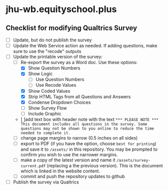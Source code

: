 # jhu-wb.equityschool.plus


## Checklist for modifying Qualtrics Survey

- [ ] Update, but do not publish the survey
- [ ] Update the Web Service action as needed. If adding questions, make sure to use the "recode" outputs
- [ ] Update the printable version of the survey:
  - [ ] Re-export the survey as a Word doc. Use these options:
    - [x] Show Question Numbers
    - [x] Show Logic
      - [ ] Use Question Numbers
      - [ ] Use Recode Values
    - [x] Show Coded Values
    - [x] Strip HTML Tags from all Questions and Answers
    - [x] Condense Dropdown Choices
    - [ ] Show Survey Flow
    - [ ] Include Graphic
  - [ ]add text box with header note with the text `*** PLEASE NOTE *** This document includes all questions in the survey. Some questions may not be shown to you online to reduce the time needed to complete it. `
  - [ ] change page margins to narrow (0.5 inches on all sides)
  - [ ] export to PDF (if you have the option, choose `best for printing`) and save it to `/assets/` in this repository. You may be prompted to confirm you wish to use the narrower margins.
  - [ ] make a copy of the latest version and name it `/assets/survey-current.pdf` (replacing a the previous version). This is the document which is linked in the website content.
  - [ ] commit and push the repository updates to github
- [ ] Publish the survey via Qualtrics